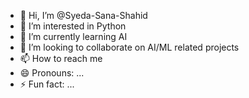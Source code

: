 - 👋 Hi, I’m @Syeda-Sana-Shahid
- 👀 I’m interested in Python
- 🌱 I’m currently learning AI
- 💞️ I’m looking to collaborate on AI/ML related projects
- 📫 How to reach me 
- 😄 Pronouns: ...
- ⚡ Fun fact: ...

<!---
Syeda-Sana-Shahid/Syeda-Sana-Shahid is a ✨ special ✨ repository because its `README.md` (this file) appears on your GitHub profile.
You can click the Preview link to take a look at your changes.
--->

